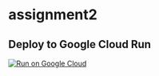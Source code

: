 # assignment2
## Deploy to Google Cloud Run 
  
[![Run on Google Cloud](https://deploy.cloud.run/button.svg)](https://deploy.cloud.run)